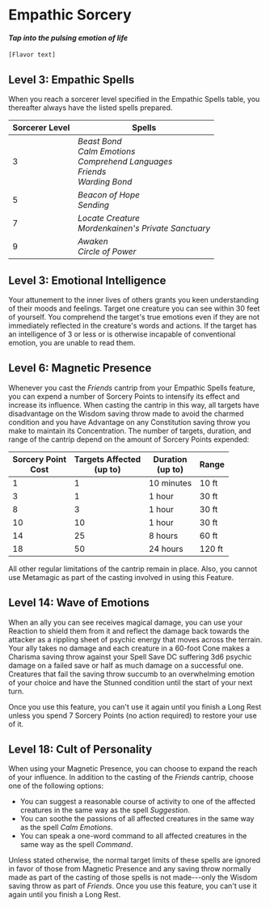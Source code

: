 
# Empathic Sorcery
#### *Tap into the pulsing emotion of life*
`[Flavor text]`

## Level 3: Empathic Spells
When you reach a sorcerer level specified in the Empathic Spells table, you thereafter always have the listed spells prepared.

|  Sorcerer Level | Spells  |
|--|--|
| 3 | *Beast Bond*<br/> *Calm Emotions*<br/> *Comprehend Languages*<br/> *Friends*<br/> *Warding Bond*<br/> |
| 5 | *Beacon of Hope*<br/> *Sending*<br/>  |
| 7 | *Locate Creature*<br/> *Mordenkainen's Private Sanctuary*<br/>  |
| 9 | *Awaken*<br/> *Circle of Power*<br/>  |

## Level 3: Emotional Intelligence
Your attunement to the inner lives of others grants you keen understanding of their moods and feelings. Target one creature you can see within 30 feet of yourself. You comprehend the target's true emotions even if they are not immediately reflected in the creature's words and actions. If the target has an intelligence of 3 or less or is otherwise incapable of conventional emotion, you are unable to read them.


## Level 6: Magnetic Presence
Whenever you cast the *Friends* cantrip from your Empathic Spells feature, you can expend a number of Sorcery Points to intensify its effect and increase its influence. When casting the cantrip in this way, all targets have disadvantage on the Wisdom saving throw made to avoid the charmed condition and you have Advantage on any Constitution saving throw you make to maintain its Concentration. The number of targets, duration, and range of the cantrip depend on the amount of Sorcery Points expended:

| Sorcery Point<br/>Cost | Targets Affected<br/>(up to)| Duration<br/>(up to) | Range |
|---|---|---|---|
| 1 | 1 | 10 minutes | 10 ft |
| 3 | 1 | 1 hour | 30 ft |
| 8 | 3 | 1 hour | 30 ft |
| 10 | 10 | 1 hour | 30 ft|
| 14 | 25 | 8 hours | 60 ft |
| 18 | 50 | 24 hours | 120 ft |

All other regular limitations of the cantrip remain in place. Also, you cannot use Metamagic as part of the casting involved in using this Feature. 


## Level 14: Wave of Emotions
When an ally you can see receives magical damage, you can use your Reaction to shield them from it and reflect the damage back towards the attacker as a rippling sheet of psychic energy that moves across the terrain. Your ally takes no damage and each creature in a 60-foot Cone makes a Charisma saving throw against your Spell Save DC suffering 3d6 psychic damage on a failed save or half as much damage on a successful one. Creatures that fail the saving throw succumb to an overwhelming emotion of your choice and have the Stunned condition until the start of your next turn.

Once you use this feature, you can't use it again until you finish a Long Rest unless you spend 7 Sorcery Points (no action required) to restore your use of it.


## Level 18: Cult of Personality
When using your Magnetic Presence, you can choose to expand the reach of your influence. In addition to the casting of the *Friends* cantrip, choose one of the following options:

 - You can suggest a reasonable course of activity to one of the affected creatures in the same way as the spell *Suggestion*.
 - You can soothe the passions of all affected creatures in the same way as the spell *Calm Emotions*.
 - You can speak a one-word command to all affected creatures in the same way as the spell *Command*.

Unless stated otherwise, the normal target limits of these spells are ignored in favor of those from Magnetic Presence and any saving throw normally made as part of the casting of those spells is not made---only the Wisdom saving throw as part of *Friends*. Once you use this feature, you can't use it again until you finish a Long Rest.
